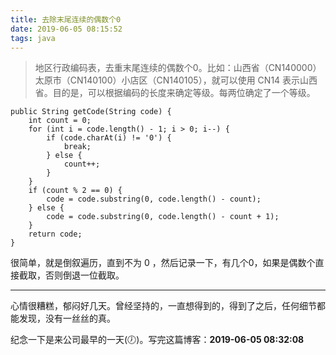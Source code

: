```yaml
---
title: 去除末尾连续的偶数个0
date: 2019-06-05 08:15:52
tags: java
---
```


> 地区行政编码表，去重末尾连续的偶数个0。比如：山西省（CN140000）太原市（CN140100）小店区（CN140105），就可以使用 CN14 表示山西省。目的是，可以根据编码的长度来确定等级。每两位确定了一个等级。


```
public String getCode(String code) {
    int count = 0;
    for (int i = code.length() - 1; i > 0; i--) {
        if (code.charAt(i) != '0') {
            break;
        } else {
            count++;
        }
    }
    if (count % 2 == 0) {
        code = code.substring(0, code.length() - count);
    } else {
        code = code.substring(0, code.length() - count + 1);
    }
    return code;
}
```


<!--more-->

很简单，就是倒叙遍历，直到不为 0 ，然后记录一下，有几个0，如果是偶数个直接截取，否则倒退一位截取。


----

心情很糟糕，郁闷好几天。曾经坚持的，一直想得到的，得到了之后，任何细节都能发现，没有一丝丝的真。


纪念一下是来公司最早的一天(🕖)。写完这篇博客：**2019-06-05 08:32:08**




